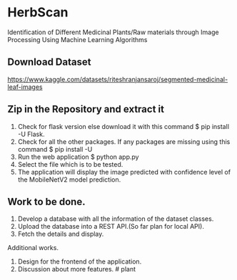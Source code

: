 # HerbScan
Identification of Different Medicinal Plants/Raw materials through Image Processing Using Machine Learning Algorithms

## Download Dataset
https://www.kaggle.com/datasets/riteshranjansaroj/segmented-medicinal-leaf-images

## Zip in the Repository and extract it
1. Check for flask version else download it with this command
     $ pip install -U Flask.
2. Check for all the other packages. If any packages are missing using this command
     $ pip install -U <package-name>
3. Run the web application 
    $ python app.py
4. Select the file which is to be tested.
5. The application will display the image predicted with confidence level of the MobileNetV2 model prediction.

## Work to be done.
1. Develop a database with all the information of the dataset classes.
2. Upload the database into a REST API.(So far plan for local API).
3. Fetch the details and display.

Additional works.
1. Design for the frontend of the application.
2. Discussion about more features.
#   p l a n t  
 